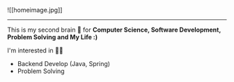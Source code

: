 ![[homeimage.jpg]]

---

This is my second brain 🧠 for **Computer Science, Software Development, Problem Solving and My Life :)**

I'm interested in 👨‍💻
- Backend Develop (Java, Spring)
- Problem Solving
